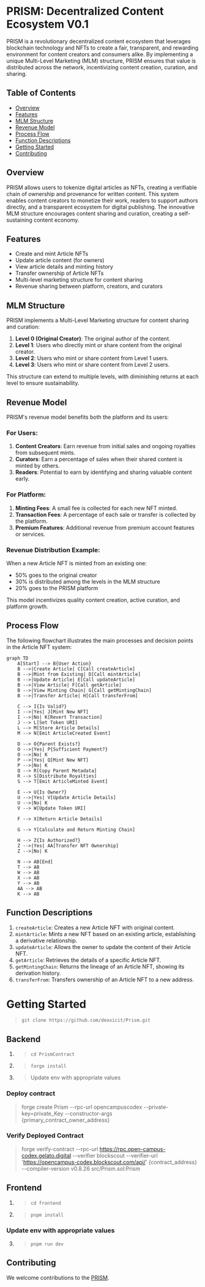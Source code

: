 # PRISM: Decentralized Content Ecosystem V0.1

PRISM is a revolutionary decentralized content ecosystem that leverages blockchain technology and NFTs to create a fair, transparent, and rewarding environment for content creators and consumers alike. By implementing a unique Multi-Level Marketing (MLM) structure, PRISM ensures that value is distributed across the network, incentivizing content creation, curation, and sharing.

## Table of Contents

- [Overview](#overview)
- [Features](#features)
- [MLM Structure](#mlm-structure)
- [Revenue Model](#revenue-model)
- [Process Flow](#process-flow)
- [Function Descriptions](#function-descriptions)
- [Getting Started](#getting-started)
- [Contributing](#contributing)

## Overview

PRISM allows users to tokenize digital articles as NFTs, creating a verifiable chain of ownership and provenance for written content. This system enables content creators to monetize their work, readers to support authors directly, and a transparent ecosystem for digital publishing. The innovative MLM structure encourages content sharing and curation, creating a self-sustaining content economy.

## Features

- Create and mint Article NFTs
- Update article content (for owners)
- View article details and minting history
- Transfer ownership of Article NFTs
- Multi-level marketing structure for content sharing
- Revenue sharing between platform, creators, and curators

## MLM Structure

PRISM implements a Multi-Level Marketing structure for content sharing and curation:

1. **Level 0 (Original Creator)**: The original author of the content.
2. **Level 1**: Users who directly mint or share content from the original creator.
3. **Level 2**: Users who mint or share content from Level 1 users.
4. **Level 3**: Users who mint or share content from Level 2 users.

This structure can extend to multiple levels, with diminishing returns at each level to ensure sustainability.

## Revenue Model

PRISM's revenue model benefits both the platform and its users:

### For Users:

1. **Content Creators**: Earn revenue from initial sales and ongoing royalties from subsequent mints.
2. **Curators**: Earn a percentage of sales when their shared content is minted by others.
3. **Readers**: Potential to earn by identifying and sharing valuable content early.

### For Platform:

1. **Minting Fees**: A small fee is collected for each new NFT minted.
2. **Transaction Fees**: A percentage of each sale or transfer is collected by the platform.
3. **Premium Features**: Additional revenue from premium account features or services.

### Revenue Distribution Example:

When a new Article NFT is minted from an existing one:
- 50% goes to the original creator
- 30% is distributed among the levels in the MLM structure
- 20% goes to the PRISM platform

This model incentivizes quality content creation, active curation, and platform growth.

## Process Flow

The following flowchart illustrates the main processes and decision points in the Article NFT system:

```mermaid
graph TD
    A[Start] --> B{User Action}
    B -->|Create Article| C[Call createArticle]
    B -->|Mint from Existing| D[Call mintArticle]
    B -->|Update Article| E[Call updateArticle]
    B -->|View Article| F[Call getArticle]
    B -->|View Minting Chain| G[Call getMintingChain]
    B -->|Transfer Article| H[Call transferFrom]
    
    C --> I{Is Valid?}
    I -->|Yes| J[Mint New NFT]
    I -->|No| K[Revert Transaction]
    J --> L[Set Token URI]
    L --> M[Store Article Details]
    M --> N[Emit ArticleCreated Event]
    
    D --> O{Parent Exists?}
    O -->|Yes| P{Sufficient Payment?}
    O -->|No| K
    P -->|Yes| Q[Mint New NFT]
    P -->|No| K
    Q --> R[Copy Parent Metadata]
    R --> S[Distribute Royalties]
    S --> T[Emit ArticleMinted Event]
    
    E --> U{Is Owner?}
    U -->|Yes| V[Update Article Details]
    U -->|No| K
    V --> W[Update Token URI]
    
    F --> X[Return Article Details]
    
    G --> Y[Calculate and Return Minting Chain]
    
    H --> Z{Is Authorized?}
    Z -->|Yes| AA[Transfer NFT Ownership]
    Z -->|No| K
    
    N --> AB[End]
    T --> AB
    W --> AB
    X --> AB
    Y --> AB
    AA --> AB
    K --> AB
```

## Function Descriptions

1. `createArticle`: Creates a new Article NFT with original content.
2. `mintArticle`: Mints a new NFT based on an existing article, establishing a derivative relationship.
3. `updateArticle`: Allows the owner to update the content of their Article NFT.
4. `getArticle`: Retrieves the details of a specific Article NFT.
5. `getMintingChain`: Returns the lineage of an Article NFT, showing its derivation history.
6. `transferFrom`: Transfers ownership of an Article NFT to a new address.

# Getting Started
>
> ```git clone https://github.com/deoxicit/Prism.git```

## Backend

1. >```cd PrismContract```

2. > ```forge install```

3. > Update env with appropriate values

### Deploy contract
>
> forge create Prism --rpc-url opencampuscodex --private-key=private_Key --constructor-args {primary_contract_owner_address}

### Verify Deployed Contract
>
> forge verify-contract --rpc-url <https://rpc.open-campus-codex.gelato.digital> --verifier blockscout --verifier-url '<https://opencampus-codex.blockscout.com/api/>' {contract_address} --compiler-version v0.8.26 src/Prism.sol:Prism

## Frontend

1. >```cd frontend```

2. > ```pnpm install```

### Update env with appropriate values

3. > ```pnpm run dev```

## Contributing

We welcome contributions to the [PRISM]("https://github.com/deoxicit/Prism").
